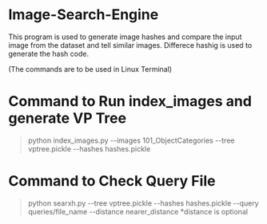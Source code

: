 # Image-Search-Engine
This program is used to generate image hashes and compare the input image from the dataset and tell similar images. 
Differece hashig is used to generate the hash code.

(The commands are to be used in Linux Terminal)
# Command to Run index_images and generate VP Tree 
>python index_images.py --images 101_ObjectCategories --tree vptree.pickle --hashes hashes.pickle

# Command to Check Query File
>python searxh.py --tree vptree.pickle --hashes hashes.pickle --query queries/file_name --distance nearer_distance
*distance is optional


